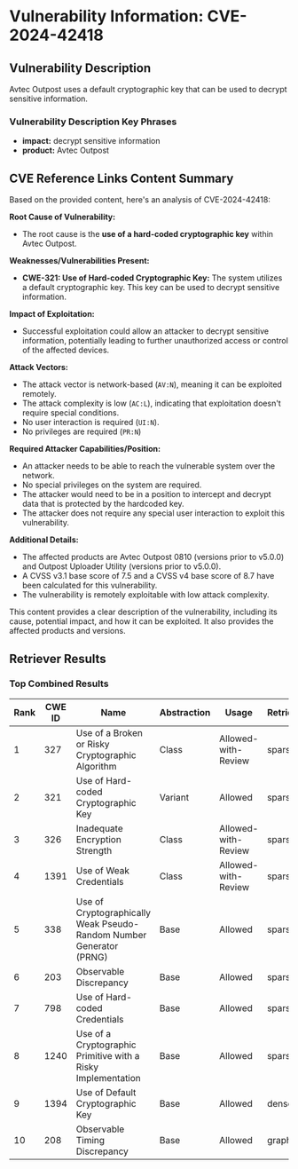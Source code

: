 # Vulnerability Information: CVE-2024-42418

## Vulnerability Description
Avtec Outpost uses a default cryptographic key that can be used to decrypt sensitive information.

### Vulnerability Description Key Phrases
- **impact:** decrypt sensitive information
- **product:** Avtec Outpost

## CVE Reference Links Content Summary
Based on the provided content, here's an analysis of CVE-2024-42418:

**Root Cause of Vulnerability:**

*   The root cause is the **use of a hard-coded cryptographic key** within Avtec Outpost.

**Weaknesses/Vulnerabilities Present:**

*   **CWE-321: Use of Hard-coded Cryptographic Key:** The system utilizes a default cryptographic key. This key can be used to decrypt sensitive information.

**Impact of Exploitation:**

*   Successful exploitation could allow an attacker to decrypt sensitive information, potentially leading to further unauthorized access or control of the affected devices.

**Attack Vectors:**

*   The attack vector is network-based (`AV:N`), meaning it can be exploited remotely.
*   The attack complexity is low (`AC:L`), indicating that exploitation doesn't require special conditions.
*   No user interaction is required (`UI:N`).
*   No privileges are required (`PR:N`)

**Required Attacker Capabilities/Position:**

*   An attacker needs to be able to reach the vulnerable system over the network.
*   No special privileges on the system are required.
*   The attacker would need to be in a position to intercept and decrypt data that is protected by the hardcoded key.
*   The attacker does not require any special user interaction to exploit this vulnerability.

**Additional Details:**
*   The affected products are Avtec Outpost 0810 (versions prior to v5.0.0) and Outpost Uploader Utility (versions prior to v5.0.0).
*   A CVSS v3.1 base score of 7.5 and a CVSS v4 base score of 8.7 have been calculated for this vulnerability.
* The vulnerability is remotely exploitable with low attack complexity.

This content provides a clear description of the vulnerability, including its cause, potential impact, and how it can be exploited. It also provides the affected products and versions.

## Retriever Results

### Top Combined Results

| Rank | CWE ID | Name | Abstraction | Usage  | Retrievers | Individual Scores |
|------|--------|------|-------------|-------|------------|-------------------|
| 1 | 327 | Use of a Broken or Risky Cryptographic Algorithm | Class | Allowed-with-Review | sparse | 0.039 |
| 2 | 321 | Use of Hard-coded Cryptographic Key | Variant | Allowed | sparse | 0.038 |
| 3 | 326 | Inadequate Encryption Strength | Class | Allowed-with-Review | sparse | 0.034 |
| 4 | 1391 | Use of Weak Credentials | Class | Allowed-with-Review | sparse | 0.034 |
| 5 | 338 | Use of Cryptographically Weak Pseudo-Random Number Generator (PRNG) | Base | Allowed | sparse | 0.033 |
| 6 | 203 | Observable Discrepancy | Base | Allowed | sparse | 0.032 |
| 7 | 798 | Use of Hard-coded Credentials | Base | Allowed | sparse | 0.032 |
| 8 | 1240 | Use of a Cryptographic Primitive with a Risky Implementation | Base | Allowed | sparse | 0.032 |
| 9 | 1394 | Use of Default Cryptographic Key | Base | Allowed | dense | 0.523 |
| 10 | 208 | Observable Timing Discrepancy | Base | Allowed | graph | 0.002 |

